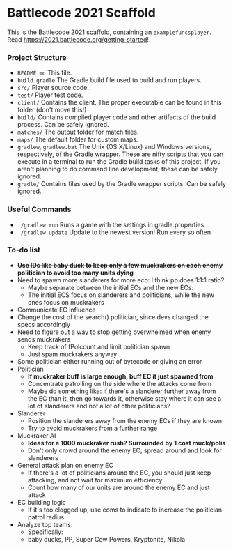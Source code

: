 # Battlecode 2021 Scaffold

This is the Battlecode 2021 scaffold, containing an `examplefuncsplayer`. Read https://2021.battlecode.org/getting-started!

### Project Structure

- `README.md`
    This file.
- `build.gradle`
    The Gradle build file used to build and run players.
- `src/`
    Player source code.
- `test/`
    Player test code.
- `client/`
    Contains the client. The proper executable can be found in this folder (don't move this!)
- `build/`
    Contains compiled player code and other artifacts of the build process. Can be safely ignored.
- `matches/`
    The output folder for match files.
- `maps/`
    The default folder for custom maps.
- `gradlew`, `gradlew.bat`
    The Unix (OS X/Linux) and Windows versions, respectively, of the Gradle wrapper. These are nifty scripts that you can execute in a terminal to run the Gradle build tasks of this project. If you aren't planning to do command line development, these can be safely ignored.
- `gradle/`
    Contains files used by the Gradle wrapper scripts. Can be safely ignored.


### Useful Commands

- `./gradlew run`
    Runs a game with the settings in gradle.properties
- `./gradlew update`
    Update to the newest version! Run every so often


### To-do list

- ~~**Use IDs like baby duck to keep only a few muckrakers on each enemy politician to avoid too many units dying**~~
- Need to spawn more slanderers for more eco: I think pp does 1:1:1 ratio?
    - Maybe separate between the initial ECs and the new ECs:
    - The initial ECS focus on slanderers and politicians, while the new ones focus on muckrakers
- Communicate EC influence
- Change the cost of the search() politician, since devs changed the specs accordingly
- Need to figure out a way to stop getting overwhelmed when enemy sends muckrakers
    - Keep track of fPolcount and limit politician spawn
    - Just spam muckrakers anyway
- Some politician either running out of bytecode or giving an error
- Politician
    - **If muckraker buff is large enough, buff EC it just spawned from**
    - Concentrate patrolling on the side where the attacks come from
    - Maybe do something like: if there's a slanderer further away from the EC than it, then go towards it, otherwise stay where it can see a lot of slanderers and not a lot of other politicians?
- Slanderer
    - Position the slanderers away from the enemy ECs if they are known
    - Try to avoid muckrakers from a further range
- Muckraker AI
    - **Ideas for a 1000 muckraker rush? Surrounded by 1 cost muck/polis**
    - Don't only crowd around the enemy EC, spread around and look for slanderers
- General attack plan on enemy EC
    - If there's a lot of politicians around the EC, you should just keep attacking, and not wait for maximum efficiency
    - Count how many of our units are around the enemy EC and just attack
- EC building logic
    - If it's too clogged up, use coms to indicate to increase the politician patrol radius
- Analyze top teams:
    - Specifically:
    - baby ducks, PP, Super Cow Powers, Kryptonite, Nikola
